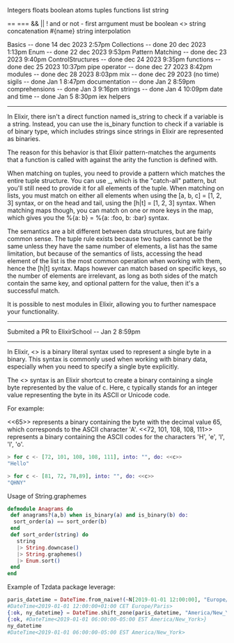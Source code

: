 Integers
floats
boolean
atoms
tuples
functions
list
string

== ===
&& || !
and or not - first arrgument must be boolean
<> string concatenation
#{name} string interpolation

Basics -- done 14 dec 2023 2:57pm
Collections -- done 20 dec 2023 1:13pm
Enum -- done 22 dec 2023 9:53pm
Pattern Matching -- done dec 23 2023 9:40pm
ControlStructures -- done dec 24 2023 9:35pm
functions -- done dec 25 2023 10:37pm
pipe operator -- done dec 27 2023 8:42pm
modules -- done dec 28 2023 8:03pm
mix -- done dec 29 2023 (no time)
sigils -- done Jan 1 8:47pm
documentation -- done Jan 2 8:59pm
comprehensions -- done Jan 3 9:16pm
strings -- done Jan 4 10:09pm
date and time -- done Jan 5 8:30pm
iex helpers

---

In Elixir, there isn't a direct function named is_string to check if a variable is a string. Instead, you can use the is_binary function to check if a variable is of binary type, which includes strings since strings in Elixir are represented as binaries.

The reason for this behavior is that Elixir pattern-matches the arguments that a function is called with against the arity the function is defined with.

When matching on tuples, you need to provide a pattern which matches the entire tuple structure. You can use \_, which is the "catch-all" pattern, but you'll still need to provide it for all elements of the tuple. When matching on lists, you must match on either all elements when using the [a, b, c] = [1, 2, 3] syntax, or on the head and tail, using the [h|t] = [1, 2, 3] syntax. When matching maps though, you can match on one or more keys in the map, which gives you the %{a: b} = %{a: :foo, b: :bar} syntax.

The semantics are a bit different between data structures, but are fairly common sense. The tuple rule exists because two tuples cannot be the same unless they have the same number of elements, a list has the same limitation, but because of the semantics of lists, accessing the head element of the list is the most common operation when working with them, hence the [h|t] syntax. Maps however can match based on specific keys, so the number of elements are irrelevant, as long as both sides of the match contain the same key, and optional pattern for the value, then it's a successful match.

It is possible to nest modules in Elixir, allowing you to further namespace your functionality.

---

Submited a PR to ElixirSchool -- Jan 2 8:59pm

---

In Elixir, <<c>> is a binary literal syntax used to represent a single byte in a binary. This syntax is commonly used when working with binary data, especially when you need to specify a single byte explicitly.

The <<c>> syntax is an Elixir shortcut to create a binary containing a single byte represented by the value of c. Here, c typically stands for an integer value representing the byte in its ASCII or Unicode code.

For example:

<<65>> represents a binary containing the byte with the decimal value 65, which corresponds to the ASCII character 'A'.
<<72, 101, 108, 108, 111>> represents a binary containing the ASCII codes for the characters 'H', 'e', 'l', 'l', 'o'.

```Elixir
> for c <- [72, 101, 108, 108, 111], into: "", do: <<c>>
"Hello"

> for c <- [81, 72, 78,89], into: "", do: <<c>>
"QHNY"
```

Usage of String.graphemes

```Elixir
defmodule Anagrams do
 def anagrams?(a,b) when is_binary(a) and is_binary(b) do:
  sort_order(a) == sort_order(b)
 end
 def sort_order(string) do
   string
   |> String.downcase()
   |> String.graphemes()
   |> Enum.sort()
 end
end
```

Example of Tzdata package leverage:

```Elixir
paris_datetime = DateTime.from_naive!(~N[2019-01-01 12:00:00], "Europe/Paris")
#DateTime<2019-01-01 12:00:00+01:00 CET Europe/Paris>
{:ok, ny_datetime} = DateTime.shift_zone(paris_datetime, "America/New_York")
{:ok, #DateTime<2019-01-01 06:00:00-05:00 EST America/New_York>}
ny_datetime
#DateTime<2019-01-01 06:00:00-05:00 EST America/New_York>
```
